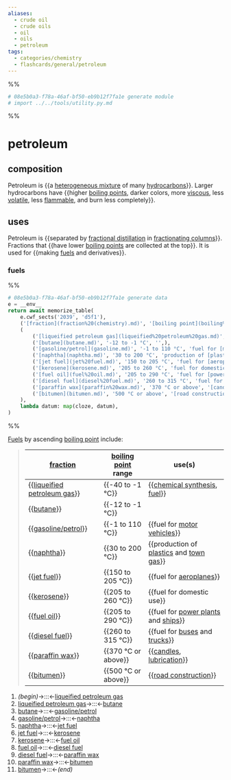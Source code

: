 ```yaml
---
aliases:
  - crude oil
  - crude oils
  - oil
  - oils
  - petroleum
tags:
  - categories/chemistry
  - flashcards/general/petroleum
---
```


%%
```Python
# 08e5b0a3-f78a-46af-bf50-eb9b12f7fa1e generate module
# import ../../tools/utility.py.md
```
%%

# petroleum

## composition

Petroleum is {{a [heterogeneous mixture](mixture.md#heterogeneous%20mixture) of many [hydrocarbons](hydrocarbon.md)}}. Larger hydrocarbons have {{higher [boiling points](boiling%20point.md), darker colors, more [viscous](viscosity.md), less [volatile](volatility%20(chemistry).md), less [flammable](flammability.md), and burn less completely}}. <!--SR:!2024-01-10,212,314!2023-09-21,101,234-->

## uses

Petroleum is {{separated by [fractional distillation](fractional%20distillation.md) in [fractionating columns](fractionating%20column.md)}}. Fractions that {{have lower [boiling points](boiling%20point.md) are collected at the top}}. It is used for {{making [fuels](#fuels) and derivatives}}. <!--SR:!2023-09-08,32,234!2024-03-09,220,274!2023-10-17,91,274-->

### fuels

%%
```Python
# 08e5b0a3-f78a-46af-bf50-eb9b12f7fa1e generate data
e = __env__
return await memorize_table(
	e.cwf_sects('2039', 'd5f1'),
	('[fraction](fraction%20(chemistry).md)', '[boiling point](boiling%20point.md) range', 'use(s)',),
	(
		('[liqueified petroleum gas](liqueified%20petroleum%20gas.md)', '-40 to -1 °C', '[chemical synthesis](chemical%20synthesis.md), [fuel](fuel.md)',),
		('[butane](butane.md)', '-12 to -1 °C', '',),
		('[gasoline/petrol](gasoline.md)', '-1 to 110 °C', 'fuel for [motor vehicles](motor%20vehicle.md)',),
		('[naphtha](naphtha.md)', '30 to 200 °C', 'production of [plastics](plastic.md) and [town gas](coal%20gas.md)',),
		('[jet fuel](jet%20fuel.md)', '150 to 205 °C', 'fuel for [aeroplanes](airplane.md)',),
		('[kerosene](kerosene.md)', '205 to 260 °C', 'fuel for domestic use',),
		('[fuel oil](fuel%20oil.md)', '205 to 290 °C', 'fuel for [power plants](power%20station.md) and [ships](ship.md)',),
		('[diesel fuel](diesel%20fuel.md)', '260 to 315 °C', 'fuel for [buses](bus.md) and [trucks](truck.md)',),
		('[paraffin wax](paraffin%20wax.md)', '370 °C or above', '[candles](candle.md), [lubrication](lubrication.md)',),
		('[bitumen](bitumen.md)', '500 °C or above', '[road construction](road%20construction.md)',),
	),
	lambda datum: map(cloze, datum),
)
```
%%

[Fuels](fuel.md) by ascending [boiling point](boiling%20point.md) include:

<!--08e5b0a3-f78a-46af-bf50-eb9b12f7fa1e generate section="2039"--><!-- The following content is generated at 2023-04-04T11:36:38.465619+08:00. Any edits will be overridden! -->

> | [fraction](fraction%20(chemistry).md) | [boiling point](boiling%20point.md) range | use(s) |
> |-|-|-|
> | {{[liqueified petroleum gas](liqueified%20petroleum%20gas.md)}} | {{-40 to -1 °C}} | {{[chemical synthesis](chemical%20synthesis.md), [fuel](fuel.md)}} |
> | {{[butane](butane.md)}} | {{-12 to -1 °C}} |  |
> | {{[gasoline/petrol](gasoline.md)}} | {{-1 to 110 °C}} | {{fuel for [motor vehicles](motor%20vehicle.md)}} |
> | {{[naphtha](naphtha.md)}} | {{30 to 200 °C}} | {{production of [plastics](plastic.md) and [town gas](coal%20gas.md)}} |
> | {{[jet fuel](jet%20fuel.md)}} | {{150 to 205 °C}} | {{fuel for [aeroplanes](airplane.md)}} |
> | {{[kerosene](kerosene.md)}} | {{205 to 260 °C}} | {{fuel for domestic use}} |
> | {{[fuel oil](fuel%20oil.md)}} | {{205 to 290 °C}} | {{fuel for [power plants](power%20station.md) and [ships](ship.md)}} |
> | {{[diesel fuel](diesel%20fuel.md)}} | {{260 to 315 °C}} | {{fuel for [buses](bus.md) and [trucks](truck.md)}} |
> | {{[paraffin wax](paraffin%20wax.md)}} | {{370 °C or above}} | {{[candles](candle.md), [lubrication](lubrication.md)}} |
> | {{[bitumen](bitumen.md)}} | {{500 °C or above}} | {{[road construction](road%20construction.md)}} | <!--SR:!2023-11-13,171,310!2023-08-31,81,270!2023-08-31,100,274!2024-03-20,274,334!2024-05-20,307,314!2024-01-19,222,314!2023-10-08,105,270!2024-09-05,386,314!2024-03-22,231,274!2024-01-18,164,230!2023-10-24,98,234!2023-09-10,119,294!2023-08-19,15,130!2024-07-16,340,294!2023-11-13,159,274!2023-08-27,10,134!2024-01-30,217,294!2023-09-05,90,254!2023-09-11,46,170!2024-03-15,224,274!2023-09-09,44,254!2023-09-19,46,150!2024-01-03,192,274!2024-01-17,220,314!2023-09-28,95,234!2023-09-17,117,294!2024-05-18,321,334!2024-01-02,209,314!2024-06-10,339,334-->

<!--/08e5b0a3-f78a-46af-bf50-eb9b12f7fa1e-->

<!--08e5b0a3-f78a-46af-bf50-eb9b12f7fa1e generate section="d5f1"--><!-- The following content is generated at 2023-03-24T01:37:04.143883+08:00. Any edits will be overridden! -->

1. _(begin)_→:::←[liqueified petroleum gas](liqueified%20petroleum%20gas.md) <!--SR:!2024-03-27,276,330!2024-05-19,322,334-->
2. [liqueified petroleum gas](liqueified%20petroleum%20gas.md)→:::←[butane](butane.md) <!--SR:!2024-03-23,278,334!2024-03-22,277,334-->
3. [butane](butane.md)→:::←[gasoline/petrol](gasoline.md) <!--SR:!2023-09-07,106,274!2024-04-13,291,334-->
4. [gasoline/petrol](gasoline.md)→:::←[naphtha](naphtha.md) <!--SR:!2024-03-29,235,274!2023-08-26,25,214-->
5. [naphtha](naphtha.md)→:::←[jet fuel](jet%20fuel.md) <!--SR:!2023-08-25,9,130!2023-10-25,128,254-->
6. [jet fuel](jet%20fuel.md)→:::←[kerosene](kerosene.md) <!--SR:!2023-11-14,160,274!2023-09-22,77,174-->
7. [kerosene](kerosene.md)→:::←[fuel oil](fuel%20oil.md) <!--SR:!2023-12-09,155,254!2023-10-28,93,214-->
8. [fuel oil](fuel%20oil.md)→:::←[diesel fuel](diesel%20fuel.md) <!--SR:!2023-09-01,101,274!2024-01-03,180,274-->
9. [diesel fuel](diesel%20fuel.md)→:::←[paraffin wax](paraffin%20wax.md) <!--SR:!2024-01-18,221,314!2023-09-07,106,274-->
10. [paraffin wax](paraffin%20wax.md)→:::←[bitumen](bitumen.md) <!--SR:!2023-08-23,106,294!2023-11-14,172,314-->
11. [bitumen](bitumen.md)→:::←_(end)_ <!--SR:!2024-03-01,256,330!2024-04-15,295,334-->

<!--/08e5b0a3-f78a-46af-bf50-eb9b12f7fa1e-->
